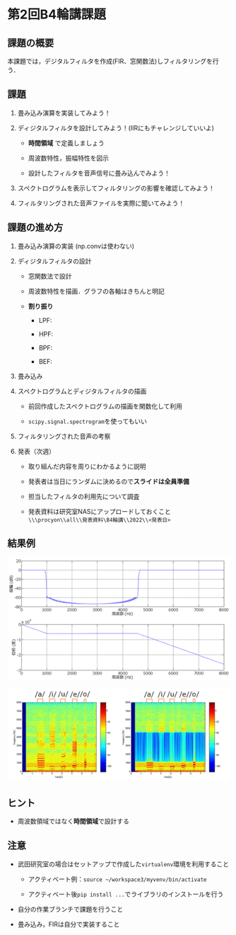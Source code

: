 # 第2回B4輪講課題

## 課題の概要

本課題では，デジタルフィルタを作成(FIR、窓関数法)しフィルタリングを行う．

## 課題

1. 畳み込み演算を実装してみよう！

2. ディジタルフィルタを設計してみよう！(IIRにもチャレンジしていいよ)

   - **時間領域** で定義しましょう

   - 周波数特性，振幅特性を図示

   - 設計したフィルタを音声信号に畳み込んでみよう！

3. スペクトログラムを表示してフィルタリングの影響を確認してみよう！

4. フィルタリングされた音声ファイルを実際に聞いてみよう！

## 課題の進め方

1. 畳み込み演算の実装 (np.convは使わない)

2. ディジタルフィルタの設計

   - 窓関数法で設計

   - 周波数特性を描画．グラフの各軸はきちんと明記  

   - **割り振り**

     * LPF: 

     * HPF: 

     * BPF: 

     * BEF: 

3. 畳み込み  

3. スペクトログラムとディジタルフィルタの描画

   - 前回作成したスペクトログラムの描画を関数化して利用

   - `scipy.signal.spectrogram`を使ってもいい

4. フィルタリングされた音声の考察

5. 発表（次週）

   - 取り組んだ内容を周りにわかるように説明

   - 発表者は当日にランダムに決めるので**スライドは全員準備**

   - 担当したフィルタの利用先について調査

   - 発表資料は研究室NASにアップロードしておくこと
     `\\\procyon\\all\\発表資料\B4輪講\\2022\\<発表日>`


## 結果例

![周波数特性](./fig/frequency_response.png)

![スペクトログラム](./fig/spectrogram.png)

## ヒント

- 周波数領域ではなく**時間領域**で設計する

## 注意

- 武田研究室の場合はセットアップで作成した`virtualenv`環境を利用すること  

    - アクティベート例：`source ~/workspace3/myvenv/bin/activate`  

    - アクティベート後`pip install ...`でライブラリのインストールを行う  

- 自分の作業ブランチで課題を行うこと

- 畳み込み，FIRは自分で実装すること
